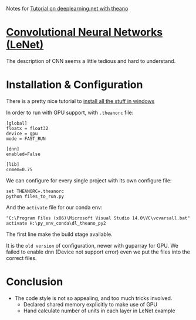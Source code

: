 Notes for [Tutorial on deeplearning.net with theano](http://deeplearning.net/tutorial/contents.html)


# [Convolutional Neural Networks (LeNet)](http://deeplearning.net/tutorial/lenet.html)

The description of CNN seems a little tedious and hard to understand.

# Installation & Configuration

There is a pretty nice tutorial to [install all the stuff in windows](https://github.com/Theano/Theano/issues/5348)


In order to run with GPU support, with `.theanorc` file:

```
[global]
floatx = float32
device = gpu
mode = FAST_RUN

[dnn]
enabled=False

[lib]
cnmem=0.75
```

We can configure for every single project with its own configure file:

```
set THEANORC=.theanorc
python files_to_run.py
```

And the `activate` file for our conda env:

```
"C:\Program Files (x86)\Microsoft Visual Studio 14.0\VC\vcvarsall.bat"
activate H:\py_env_conda\dl_theano_py2
```

The first line make the build stage available.

It is the `old version` of configuration, newer with guparray for GPU. We failed to enable dnn (Device not support error) even we put the files into the correct files.


# Conclusion

* The code style is not so appealing, and too much tricks involved.
    - Declared shared memory explicitly to make use of GPU
    - Hand calculate number of units in each layer in LeNet example